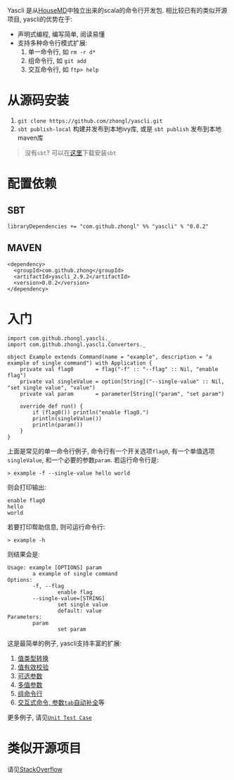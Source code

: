 Yascli 是从[HouseMD](http://github.com/zhongl/housemd)中独立出来的scala的命令行开发包.
相比较已有的类似开源项目, yascli的优势在于:

- 声明式编程, 编写简单, 阅读易懂
- 支持多种命令行模式扩展:
    1. 单一命令行, 如 `rm -r d*`
    1. 组命令行, 如 `git add`
    1. 交互命令行, 如 `ftp> help`

# 从源码安装

1. `git clone https://github.com/zhongl/yascli.git`
1. `sbt publish-local` 构建并发布到本地ivy库, 或是 `sbt publish` 发布到本地maven库

> 没有`sbt`? 可以在[这里](http://www.scala-sbt.org/download.html)下载安装`sbt`

# 配置依赖

## SBT

`libraryDependencies += "com.github.zhongl" %% "yascli" % "0.0.2"`

## MAVEN

    <dependency>
      <groupId>com.github.zhong</groupId>
      <artifactId>yascli_2.9.2</artifactId>
      <version>0.0.2</version>
    </dependency>

# 入门

    import com.github.zhongl.yascli._
    import com.github.zhongl.yascli.Converters._

    object Example extends Command(name = "example", description = "a example of single command") with Application {
        private val flag0       = flag("-f" :: "--flag" :: Nil, "enable flag")
        private val singleValue = option[String]("--single-value" :: Nil, "set single value", "value")
        private val param       = parameter[String]("param", "set param")

        override def run() {
            if (flag0()) println("enable flag0.")
            println(singleValue())
            println(param())
        }
    }

上面是常见的单一命令行例子, 命令行有一个开关选项`flag0`, 有一个单值选项`singleValue`, 和一个必要的参数`param`. 若运行命令行是:

    > example -f --single-value hello world

则会打印输出:

    enable flag0
    hello
    world

若要打印帮助信息, 则可运行命令行:

    > example -h

则结果会是:

    Usage: example [OPTIONS] param
            a example of single command
    Options:
            -f, --flag
                    enable flag
            --single-value=[STRING]
                    set single value
                    default: value
    Parameters:
            param
                    set param

这是最简单的例子, yascli支持丰富的扩展:

1. [值类型转换](https://github.com/zhongl/yascli/blob/master/src/test/scala/com/github/zhongl/yascli/CommandSpec.scala)
1. [值有效校验](https://github.com/zhongl/yascli/blob/master/src/test/scala/com/github/zhongl/yascli/CommandSpec.scala)
1. [可选参数](https://github.com/zhongl/yascli/blob/master/src/test/scala/com/github/zhongl/yascli/CommandSpec.scala)
1. [多值参数](https://github.com/zhongl/yascli/blob/master/src/test/scala/com/github/zhongl/yascli/CommandSpec.scala)
1. [组命令行](https://github.com/zhongl/yascli/blob/master/src/test/scala/com/github/zhongl/yascli/SuiteSpec.scala)
1. [交互式命令, 参数`tab`自动补全](https://github.com/zhongl/yascli/blob/master/src/test/scala/com/github/zhongl/yascli/ShellSpec.scala)等

更多例子, 请见[`Unit Test Case`](https://github.com/zhongl/yascli/tree/master/src/test/scala/com/github/zhongl/yascli)

# 类似开源项目

请见[StackOverflow](http://stackoverflow.com/questions/2315912/scala-best-way-to-parse-command-line-parameters-cli)

